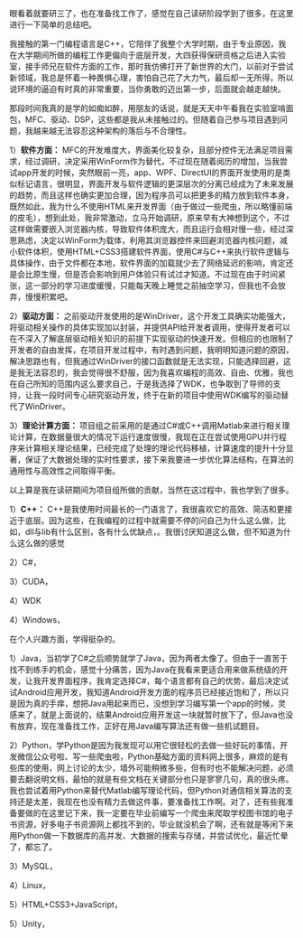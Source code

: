 眼看着就要研三了，也在准备找工作了，感觉在自己读研阶段学到了很多，在这里进行一下简单的总结吧。

我接触的第一门编程语言是C++，它陪伴了我整个大学时期，由于专业原因，我在大学期间所做的编程工作更偏向于底层开发，大四获得保研资格之后进入实验室，接手师兄在软件方面的工作，那时我仿佛打开了新世界的大门，以前对于尝试新领域，我总是怀着一种畏惧心理，害怕自己花了大力气，最后却一无所得，所以说环境的逼迫有时真的非常重要，当你勇敢的迈出第一步，后面就会越走越快。

那段时间我真的是学的如痴如醉，用朋友的话说，就是天天中午看我在实验室啃面包，MFC、驱动、DSP，这些都是我从未接触过的。但随着自己参与项目遇到问题，我越来越无法容忍这种架构的落后与不合理性。

1）**软件方面：** MFC的开发难度大，界面美化较复杂，且部分控件无法满足项目需求，经过调研，决定采用WinForm作为替代，不过现在随着阅历的增加，当我尝试app开发的时候，突然眼前一亮，app、WPF、DirectUI的界面开发使用的是类似标记语言，很明显，界面开发与软件逻辑的更深层次的分离已经成为了未来发展的趋势，而且这样也确实更加合理，因为程序员可以把更多的精力放到软件本身，既然如此，我为什么不使用HTML来开发界面（由于做过一些爬虫，所以略懂前端的皮毛），想到此处，我非常激动，立马开始调研，原来早有大神想到这个，不过这样做需要嵌入浏览器内核，导致软件体积庞大，而且运行会相对慢一些，经过深思熟虑，决定以WinForm为载体，利用其浏览器控件来回避浏览器内核问题，减小软件体积，使用HTML+CSS3搭建软件界面，使用C#与C++来执行软件逻辑与具体操作，由于文件都在本地，软件界面的加载就少去了网络延迟的影响，肯定还是会比原生慢，但是否会影响到用户体验只有试过才知道。不过现在由于时间紧张，这一部分的学习进度缓慢，只能每天晚上睡觉之前抽空学习，但我也不会放弃，慢慢积累吧。

2）**驱动方面：** 之前驱动开发使用的是WinDriver，这个开发工具确实功能强大，将驱动相关操作的具体实现加以封装，并提供API给开发者调用，使得开发者可以在不深入了解底层驱动相关知识的前提下实现驱动的快速开发。但相应的也限制了开发者的自由发挥，在项目开发过程中，有时遇到问题，我明明知道问题的原因，解决思路也有，但我通过WinDriver的接口函数就是无法实现，只能选择回避，这是我无法容忍的，我会觉得很不舒服，因为我喜欢编程的高效、自由、优雅，我也在自己所知的范围内这么要求自己，于是我选择了WDK，也争取到了导师的支持，让我一段时间专心研究驱动开发，终于在新的项目中使用WDK编写的驱动替代了WinDriver。

3）**理论计算方面：** 项目组之前采用的是通过C#或C++调用Matlab来进行相关理论计算，在数据量很大的情况下运行速度很慢，我现在正在尝试使用GPU并行程序来计算相关理论结果，已经完成了处理的理论代码移植，计算速度的提升十分显著，保证了大数据处理的实时性要求，接下来我要进一步优化算法结构，在算法的通用性与高效性之间取得平衡。

以上算是我在读研期间为项目组所做的贡献，当然在这过程中，我也学到了很多。

1）**C++：** C++是我使用时间最长的一门语言了，我很喜欢它的高效、简洁和更接近于底层。因为这些，在我编程的过程中就需要不停的问自己为什么这么做，比如，dll与lib有什么区别，各有什么优缺点，。我很讨厌知道这么做，但不知道为什么这么做的感觉

2）C#，

3）CUDA，

4）WDK

4）Windows，

在个人兴趣方面，学得挺杂的。

1）Java，当初学了C#之后顺势就学了Java，因为两者太像了。但由于一直苦于找不到练手的机会，感觉十分痛苦，因为Java在我看来更适合用来做系统级的开发，让我开发界面程序，我肯定选择C#，每个语言都有自己的优势，最后决定试试Android应用开发，我知道Android开发方面的程序员已经接近饱和了，所以只是因为真的手痒，想把Java用起来而已，没想到学习编写第一个app的时候，灵感来了，就是上面说的，结果Android应用开发这一块就暂时放下了，但Java也没有放弃，现在准备找工作，正好在用Java编写算法还有做一些机试题目。

2）Python，学Python是因为我发现可以用它很轻松的去做一些好玩的事情，开发微信公众号啦、写一些爬虫啦，Python基础方面的资料网上很多，麻烦的是有些库的使用，网上讨论的太少，墙外可能稍微多些，但有时也不能解决问题，必须要去翻说明文档，最怕的就是有些文档在关键部分也只是寥寥几句，真的很头疼。我也尝试着用Python来替代Matlab编写理论代码，但Python对通信相关算法的支持还是太差，我现在也没有精力去做这件事，要准备找工作啊。对了，还有些我准备要做的在这里记下来，我一定要在毕业前编写一个爬虫来爬取学校图书馆的电子书资源，好多电子书资源网上都找不到的，毕业就没机会了啊，还有就是等闲下来用Python做一下数据库的高并发、大数据的搜索与存储，并尝试优化，最近忙晕了，都忘了。

3）MySQL，

4）Linux，

5）HTML+CSS3+JavaScript，

5）Unity，
